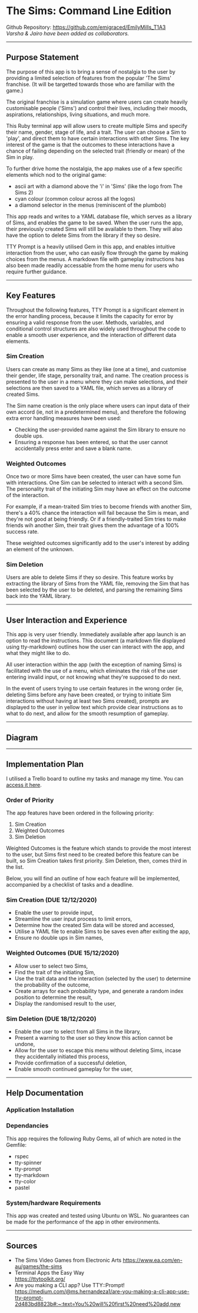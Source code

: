 # The Sims: Command Line Edition

Github Repository: https://github.com/emigraced/EmilyMills_T1A3  
*Varsha & Jairo have been added as collaborators.*

---
## Purpose Statement

The purpose of this app is to bring a sense of nostalgia to the user by providing a limited selection of features from the popular 'The Sims' franchise. (It will be targetted towards those who are familiar with the game.)

The original franchise is a simulation game where users can create heavily customisable people ('Sims') and control their lives, including their moods, aspirations, relationships, living situations, and much more. 

This Ruby terminal app will allow users to create multiple Sims and specify their name, gender, stage of life, and a trait. The user can choose a Sim to 'play', and direct them to have certain interactions with other Sims. The key interest of the game is that the outcomes to these interactions have a chance of failing depending on the selected trait (friendly or mean) of the Sim in play. 

To further drive home the nostalgia, the app makes use of a few specific elements which nod to the original game: 
- ascii art with a diamond above the 'i' in 'Sims' (like the logo from The Sims 2)
- cyan colour (common colour across all the logos)
- a diamond selector in the menus (reminiscent of the plumbob)

This app reads and writes to a YAML database file, which serves as a library of Sims, and enables the game to be saved. When the user runs the app, their previously created Sims will still be available to them. They will also have the option to delete Sims from the library if they so desire. 

TTY Prompt is a heavily utilised Gem in this app, and enables intuitive interaction from the user, who can easily flow through the game by making choices from the menus. A markdown file with gameplay instructions has also been made readily accessable from the home menu for users who require further guidance.

---
## Key Features

Throughout the following features, TTY Prompt is a significant element in the error handling process, because it limits the capacity for error by ensuring a valid response from the user. Methods, variables, and conditional control structures are also widely used throughout the code to enable a smooth user experience, and the interaction of different data elements.

### Sim Creation

Users can create as many Sims as they like (one at a time), and customise their gender, life stage, personality trait, and name. The creation process is presented to the user in a menu where they can make selections, and their selections are then saved to a YAML file, which serves as a library of created Sims. 

The Sim name creation is the only place where users can input data of their own accord (ie, not in a predetermined menu), and therefore the following extra error handling measures have been used: 
- Checking the user-provided name against the Sim library to ensure no double ups. 
- Ensuring a response has been entered, so that the user cannot accidentally press enter and save a blank name. 

### Weighted Outcomes

Once two or more Sims have been created, the user can have some fun with interactions. One Sim can be selected to interact with a second Sim. The personality trait of the initiating Sim may have an effect on the outcome of the interaction. 

For example, if a mean-traited Sim tries to become friends with another Sim, there's a 40% chance the interaction will fail because the Sim is mean, and they're not good at being friendly. Or if a friendly-traited Sim tries to make friends wih another Sim, their trait gives them the advantage of a 100% success rate. 

These weighted outcomes significantly add to the user's interest by adding an element of the unknown.

### Sim Deletion

Users are able to delete Sims if they so desire. This feature works by extracting the library of Sims from the YAML file, removing the Sim that has been selected by the user to be deleted, and parsing the remaining Sims back into the YAML library. 

---
## User Interaction and Experience

This app is very user friendly. Immediately available after app launch is an option to read the instructions. This document (a markdown file displayed using tty-markdown) outlines how the user can interact with the app, and what they might like to do.

All user interaction within the app (with the exception of naming Sims) is facilitated with the use of a menu, which eliminates the risk of the user entering invalid input, or not knowing what they're supposed to do next.

In the event of users trying to use certain features in the wrong order (ie, deleting Sims before any have been created, or trying to initiate Sim interactions without having at least two Sims created), prompts are displayed to the user in yellow text which provide clear instructions as to what to do next, and allow for the smooth resumption of gameplay.

---
## Diagram 


---
## Implementation Plan 

I utilised a Trello board to outline my tasks and manage my time. You can [access it here](https://trello.com/b/TUebzU4P/term-1-terminal-project).

### Order of Priority

The app features have been ordered in the following priority:
1. Sim Creation
2. Weighted Outcomes
3. Sim Deletion

Weighted Outcomes is the feature which stands to provide the most interest to the user, but Sims first need to be created before this feature can be built, so Sim Creation takes first priority. Sim Deletion, then, comes third in the list.

Below, you will find an outline of how each feature will be implemented, accompanied by a checklist of tasks and a deadline.

### Sim Creation (DUE 12/12/2020)

- Enable the user to provide input,
- Streamline the user input process to limit errors,
- Determine how the created Sim data will be stored and accessed, 
- Utilise a YAML file to enable Sims to be saves even after exiting the app,
- Ensure no double ups in Sim names,

### Weighted Outcomes (DUE 15/12/2020)
- Allow user to select two Sims, 
- Find the trait of the initiating Sim,
- Use the trait data and the interaction (selected by the user) to determine the probability of the outcome,
- Create arrays for each probability type, and generate a random index position to determine the result,
- Display the randomised result to the user,

### Sim Deletion (DUE 18/12/2020)
- Enable the user to select from all Sims in the library,
- Present a warning to the user so they know this action cannot be undone,
- Allow for the user to escape this menu without deleting Sims, incase they accidentally initiated this process,
- Provide confirmation of a successful deletion,
- Enable smooth continued gameplay for the user,

---
## Help Documentation


### Application Installation


### Dependancies

This app requires the following Ruby Gems, all of which are noted in the Gemfile:
- rspec
- tty-spinner
- tty-prompt
- tty-markdown
- tty-color
- pastel

### System/hardware Requirements

This app was created and tested using Ubuntu on WSL. No guarantees can be made for the performance of the app in other environments.

---


## Sources
- The Sims Video Games from Electronic Arts
https://www.ea.com/en-au/games/the-sims
- Terminal Apps the Easy Way  
https://ttytoolkit.org/
- Are you making a CLI app? Use TTY::Prompt!  
https://medium.com/@ms.hernandeza1/are-you-making-a-cli-app-use-tty-prompt-2d483bd8823b#:~:text=You%20will%20first%20need%20add,new
